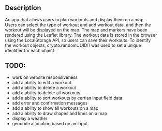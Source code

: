 <h2>Description</h2>

An app that allows users to plan workouts and display them on a map. Users can select the type of workout and add workout data, and then the workout will be displayed on the map. The map and markers have been rendered using the Leaflet library. The workout data is stored in the browser using the LocalStorage API, so users can save their workouts. To identify the workout objects, crypto.randomUUID() was used to set a unique identifier for each object.

<h2>TODO:</h2>

- work on website responsiveness
- add a ability to edit a workout
- add a ability to delete a workout
- add a ability to delete all workouts
- add a ability to sort workouts by certian input field data
- add error and confirmation messages
- add a ability to show all workouts on a map
- add a ability to draw shapes and lines on a map
- display a weather
- geocode a location based on an input
